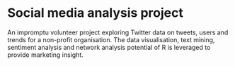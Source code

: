 # Social media analysis project

An impromptu volunteer project exploring Twitter data on tweets, users and trends for a non-profit organisation.  The data visualisation, text mining, sentiment analysis and network analysis potential of R is leveraged to provide marketing insight.
